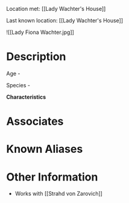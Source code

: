 Location met: [[Lady Wachter's House]]

Last known location: [[Lady Wachter's House]]

![[Lady Fiona Wachter.jpg]]
# Description
Age - 

Species - 

**Characteristics**

# Associates

# Known Aliases

# Other Information
* Works with [[Strahd von Zarovich]]